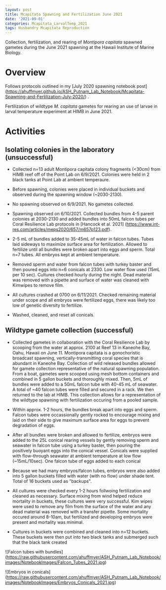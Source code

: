 ```yaml
---
layout: post
title: Mcapitata Spawning and Fertilization June 2021
date: '2021-09-01'
categories: Mcapitata_LarvalTemp_2021
tags: Husbandry Mcapitata Reproduction
---
```


Collection, fertilization, and rearing of *Montipora capitata* spawned gametes during the June 2021 spawning at the Hawaii Institute of Marine Biology. 

# Overview 

Follows protocols outlined in my [July 2020 spawning notebook post] (https://ahuffmyer.github.io/ASH_Putnam_Lab_Notebook/Mcapitata-Spawning-and-Fertilization-July-2020/) .  

Fertilization of wildtype *M. capitata* gametes for rearing an use of larvae in larval temperature experiment at HIMB in June 2021.  

# Activities  

## Isolating colonies in the laboratory (unsuccessful) 

* Collected n=13 adult Montipora capitata colony fragments (<30cm) from HIMB reef off of the Point Lab on 6/9/2021. Colonies were held in 2 black tanks at Point Lab at ambient temperaure.  

* Before spawning, colonies were placed in individual buckets and observed during the spawning window (~2030-2130).

* No spawning observed on 6/9/2021. No gametes collected. 

* Spawning observed on 6/10/2021. Collected bundles from 4-5 parent colonies at 2030-2130 and added bundles into 50mL falcon tubes per Coral Resilience Lab protocols in [Hancock et al. 2021] (https://www.int-res.com/articles/meps2020/657/m657p123.pdf). 

* 2-5 mL of bundles added to 35-45mL of water in falcon tubes. Tubes laid sideways to maximize surface area for fertilization. Allowed to fertilize until all bundles were broken apart into eggs and sperm. Total n=7 tubes. All embryos kept at ambient temperature.  

* Removed sperm and water from falcon tubes with turkey baster and then poured eggs into n=6 conicals at 2330. Low water flow used (15mL per 10 sec). Cultures checked hourly during the night. Dead material was removed with a pipette and surface of water was cleaned with Kimwipes to remove film. 

* All cultures crashed at 0700 on 6/11/2021. Checked remaining material under scope and all embryos were fertilized eggs, there was likely too low of genetic diversity to fertilize. 

* Washed, cleaned, and reset all conicals.  

## Wildtype gamete collection (successful)  

* Collected gametes in collaboration with the Coral Resilience Lab by scooping from the water at approx. 2100 at Reef 13 in Kaneohe Bay, Oahu, Hawaii on June 11. Montipora capitata is a gonochoristic broadcast spawning, vertically-transmitting coral species that is abundant in Kaneohe Bay. Collection of wild released bundles allowed for gamete collection representative of the natural spawning population. From a boat, gametes were scooped using mesh bottom containers and combined in 5 gallon buckets and thoroughly mixed. Then, 5mL of bundles were added to a 50mL falcon tube with 40-45 mL of seawater. A total of ~40 falcon tubes were filled and secured in a rack. We then returned to the lab at HIMB. This collection allows for a representation of the wildtype spawning with fertilization occuring from a pooled sample. 

* Within approx. 1-2 hours, the bundles break apart into eggs and sperm. Falcon tubes were occassionally gently rocked to encourage mixing and laid on their side to give maximum surface area for eggs to prevent degradation of eggs. 

*  After all bundles were broken and allowed to fertilize, embryos were added to the 25L conical rearing vessels by gently removing sperm and seawater in falcon tube using a turkey baster, then pouring the positively buoyant eggs into the conical vessel. Conicals were supplied with flow-through seawater at ambient temperature at low flow (~15mL/10sec). One falcon tube of eggs added to each conical

* Because we had many embryos/falcon tubes, embryos were also added into 5 gallon buckets filled with water (with no flow) under shade tent. Total of 16 buckets used as "backups".  

* All cultures were checked every 1-2 hours follwoing fertilization and cleaned as necessary. Surface mixing from wind helped reduce mortality in buckets, these cultures were very successful. Kim wipes were used to remove any film from the surface of the water and any dead material was removed with a transfer pipette. Some mortality occured around 8-10am, but fertilized and developing embryos were present and mortality was minimal. 

* Cultures in buckets were combined and cleaned into n=12 buckets. These buckets were then put into two black tanks and submerged such that the black tank created 

![Falcon tubes with bundles] (https://raw.githubusercontent.com/ahuffmyer/ASH_Putnam_Lab_Notebook/images/NotebookImages/Falcon_Tubes_2021.jpg)  

![Embryos in conicals] (https://raw.githubusercontent.com/ahuffmyer/ASH_Putnam_Lab_Notebook/images/NotebookImages/Embryos_Conicals_2021.jpg)  
